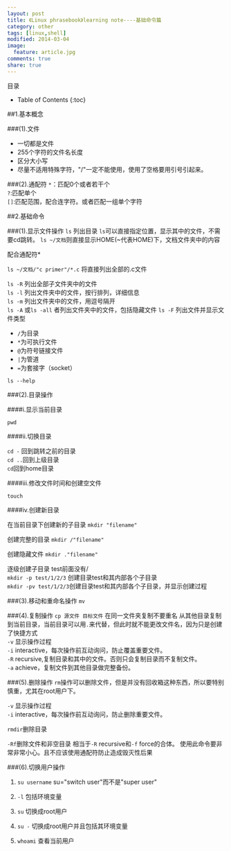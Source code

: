 ```yaml
---
layout: post
title: 《Linux phrasebook》learning note----基础命令篇
category: other
tags: [linux,shell]
modified: 2014-03-04
image:
  feature: article.jpg
comments: true
share: true
---
```


目录

* Table of Contents
{:toc}

##1.基本概念

###(1).文件
- 一切都是文件
- 255个字符的文件名长度
- 区分大小写
- 尽量不适用特殊字符，"/"一定不能使用，使用了空格要用引号引起来。

###(2).通配符
`*`：匹配0个或者若干个  
`?`:匹配单个  
`[]`:匹配范围，配合连字符。或者匹配一组单个字符  

##2.基础命令

###(1).显示文件操作
`ls` 列出目录
`ls`可以直接指定位置，显示其中的文件，不需要cd跳转。
`ls ~/文档`则直接显示HOME(~代表HOME)下，文档文件夹中的内容

配合通配符*

`ls ~/文档/"c primer"/*.c`
将直接列出全部的.c文件

`ls -R` 列出全部子文件夹中的文件  
`ls -l` 列出文件夹中的文件，按行排列，详细信息  
`ls -m` 列出文件夹中的文件，用逗号隔开  
`ls -A` 或`ls -all` 者列出文件夹中的文件，包括隐藏文件
`ls -F` 列出文件并显示文件类型
- `/`为目录
- `*`为可执行文件
- `@`为符号链接文件
- `|`为管道
- `=`为套接字（socket）

`ls --help`


###(2).目录操作

####i.显示当前目录

`pwd`

####ii.切换目录

`cd -` 回到跳转之前的目录  
`cd ..`回到上级目录  
`cd`回到home目录


####iii.修改文件时间和创建空文件

`touch`

####iv.创建新目录

在当前目录下创建新的子目录
`mkdir "filename"`

创建完整的目录
`mkdir /"filename"`

创建隐藏文件
`mkdir ."filename"`

逐级创建子目录
test前面没有/  
`mkdir -p test/1/2/3` 创建目录test和其内部各个子目录  
`mkdir -pv test/1/2/3`创建目录test和其内部各个子目录，并显示创建过程  

###(3).移动和重命名操作
`mv`

###(4).复制操作
`cp 源文件 目标文件` 在同一文件夹复制不要重名
从其他目录复制到当前目录，当前目录可以用`.`来代替，但此时就不能更改文件名，因为只是创建了快捷方式  
`-v` 显示操作过程  
`-i` interactive，每次操作前互动询问，防止覆盖重要文件。  
`-R` recursive,复制目录和其中的文件。否则只会复制目录而不复制文件。  
`-a` achieve，复制文件到其他目录做完整备份。  

###(5).删除操作
`rm`操作可以删除文件，但是并没有回收箱这种东西，所以要特别慎重，尤其在root用户下。  

`-v` 显示操作过程  
`-i` interactive，每次操作前互动询问，防止删除重要文件。  

`rmdir`删除目录

`-Rf`删除文件和非空目录
相当于`-R` recursive和`-f` force的合体。
使用此命令要非常非常小心。且不应该使用通配符防止造成毁灭性后果

###(6).切换用户操作

1. `su username`
su="switch user"而不是"super user"

2. `-l` 包括环境变量
3. `su` 切换成root用户
4. `su -` 切换成root用户并且包括其环境变量
5. `whoami` 查看当前用户









